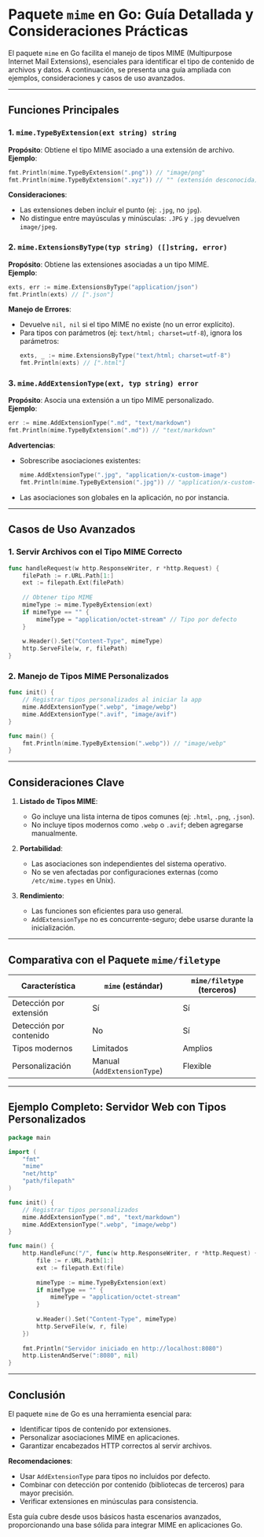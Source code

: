 # Paquete `mime` en Go: Guía Detallada y Consideraciones Prácticas

El paquete `mime` en Go facilita el manejo de tipos MIME (Multipurpose Internet Mail Extensions), esenciales para identificar el tipo de contenido de archivos y datos. A continuación, se presenta una guía ampliada con ejemplos, consideraciones y casos de uso avanzados.

---

## Funciones Principales

### 1. **`mime.TypeByExtension(ext string) string`**
**Propósito**: Obtiene el tipo MIME asociado a una extensión de archivo.  
**Ejemplo**:
```go
fmt.Println(mime.TypeByExtension(".png")) // "image/png"
fmt.Println(mime.TypeByExtension(".xyz")) // "" (extensión desconocida)
```
**Consideraciones**:
- Las extensiones deben incluir el punto (ej: `.jpg`, no `jpg`).
- No distingue entre mayúsculas y minúsculas: `.JPG` y `.jpg` devuelven `image/jpeg`.

### 2. **`mime.ExtensionsByType(typ string) ([]string, error)`**
**Propósito**: Obtiene las extensiones asociadas a un tipo MIME.  
**Ejemplo**:
```go
exts, err := mime.ExtensionsByType("application/json")
fmt.Println(exts) // [".json"]
```
**Manejo de Errores**:
- Devuelve `nil, nil` si el tipo MIME no existe (no un error explícito).
- Para tipos con parámetros (ej: `text/html; charset=utf-8`), ignora los parámetros:
  ```go
  exts, _ := mime.ExtensionsByType("text/html; charset=utf-8")
  fmt.Println(exts) // [".html"]
  ```

### 3. **`mime.AddExtensionType(ext, typ string) error`**
**Propósito**: Asocia una extensión a un tipo MIME personalizado.  
**Ejemplo**:
```go
err := mime.AddExtensionType(".md", "text/markdown")
fmt.Println(mime.TypeByExtension(".md")) // "text/markdown"
```
**Advertencias**:
- Sobrescribe asociaciones existentes:  
  ```go
  mime.AddExtensionType(".jpg", "application/x-custom-image")
  fmt.Println(mime.TypeByExtension(".jpg")) // "application/x-custom-image"
  ```
- Las asociaciones son globales en la aplicación, no por instancia.

---

## Casos de Uso Avanzados

### 1. **Servir Archivos con el Tipo MIME Correcto**
```go
func handleRequest(w http.ResponseWriter, r *http.Request) {
    filePath := r.URL.Path[1:]
    ext := filepath.Ext(filePath)
    
    // Obtener tipo MIME
    mimeType := mime.TypeByExtension(ext)
    if mimeType == "" {
        mimeType = "application/octet-stream" // Tipo por defecto
    }
    
    w.Header().Set("Content-Type", mimeType)
    http.ServeFile(w, r, filePath)
}
```

### 2. **Manejo de Tipos MIME Personalizados**
```go
func init() {
    // Registrar tipos personalizados al iniciar la app
    mime.AddExtensionType(".webp", "image/webp")
    mime.AddExtensionType(".avif", "image/avif")
}

func main() {
    fmt.Println(mime.TypeByExtension(".webp")) // "image/webp"
}
```

---

## Consideraciones Clave

1. **Listado de Tipos MIME**:
   - Go incluye una lista interna de tipos comunes (ej: `.html`, `.png`, `.json`).
   - No incluye tipos modernos como `.webp` o `.avif`; deben agregarse manualmente.

2. **Portabilidad**:
   - Las asociaciones son independientes del sistema operativo.
   - No se ven afectadas por configuraciones externas (como `/etc/mime.types` en Unix).

3. **Rendimiento**:
   - Las funciones son eficientes para uso general.
   - `AddExtensionType` no es concurrente-seguro; debe usarse durante la inicialización.

---

## Comparativa con el Paquete `mime/filetype`

| Característica          | `mime` (estándar)      | `mime/filetype` (terceros) |
|-------------------------|------------------------|----------------------------|
| Detección por extensión | Sí                     | Sí                         |
| Detección por contenido | No                     | Sí                         |
| Tipos modernos          | Limitados              | Amplios                    |
| Personalización         | Manual (`AddExtensionType`)| Flexible                |

---

## Ejemplo Completo: Servidor Web con Tipos Personalizados

```go
package main

import (
    "fmt"
    "mime"
    "net/http"
    "path/filepath"
)

func init() {
    // Registrar tipos personalizados
    mime.AddExtensionType(".md", "text/markdown")
    mime.AddExtensionType(".webp", "image/webp")
}

func main() {
    http.HandleFunc("/", func(w http.ResponseWriter, r *http.Request) {
        file := r.URL.Path[1:]
        ext := filepath.Ext(file)
        
        mimeType := mime.TypeByExtension(ext)
        if mimeType == "" {
            mimeType = "application/octet-stream"
        }
        
        w.Header().Set("Content-Type", mimeType)
        http.ServeFile(w, r, file)
    })
    
    fmt.Println("Servidor iniciado en http://localhost:8080")
    http.ListenAndServe(":8080", nil)
}
```

---

## Conclusión

El paquete `mime` de Go es una herramienta esencial para:
- Identificar tipos de contenido por extensiones.
- Personalizar asociaciones MIME en aplicaciones.
- Garantizar encabezados HTTP correctos al servir archivos.

**Recomendaciones**:
- Usar `AddExtensionType` para tipos no incluidos por defecto.
- Combinar con detección por contenido (bibliotecas de terceros) para mayor precisión.
- Verificar extensiones en minúsculas para consistencia.

Esta guía cubre desde usos básicos hasta escenarios avanzados, proporcionando una base sólida para integrar MIME en aplicaciones Go.